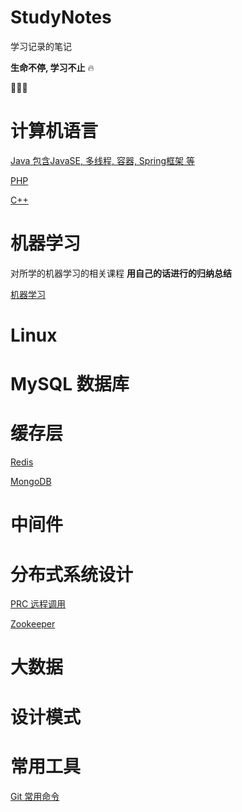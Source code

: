# StudyNotes
学习记录的笔记

**生命不停, 学习不止** 🔥

🏃🏃‍♀️



# 计算机语言

[Java 包含JavaSE, 多线程, 容器, Spring框架 等](java/README.md)

[PHP]()

[C++]()



# 机器学习

对所学的机器学习的相关课程 **用自己的话进行的归纳总结**

[机器学习](MachineLearning/README.md)





# Linux







# MySQL 数据库







# 缓存层

[Redis]()

[MongoDB]()







# 中间件







# 分布式系统设计

[PRC 远程调用]()

[Zookeeper]()







# 大数据







# 设计模式





# 常用工具

[Git 常用命令]()

